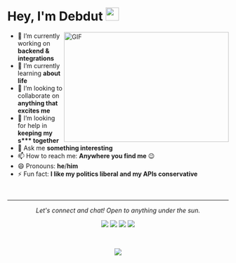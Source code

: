 # Hey,  I'm Debdut <img src="https://raw.githubusercontent.com/debdutgoswami/debdutgoswami/master/assets/gifs/Hi.gif" width="30px">

<img align="right" height="250" width="375" alt="GIF" src="https://raw.githubusercontent.com/debdutgoswami/debdutgoswami/master/assets/gifs/coder.gif" />

- 🔭 I’m currently working on **backend & integrations**
- 🌱 I’m currently learning **about life**
- 👯 I’m looking to collaborate on **anything that excites me**
- 🤔 I’m looking for help in **keeping my s\*\*\* together**
- 💬 Ask me **something interesting**
- 📫 How to reach me: **Anywhere you find me** 😉
- 😄 Pronouns: **he**/**him**
- ⚡ Fun fact: **I like my politics liberal and my APIs conservative**

<!-- ![Debdut's github stats](https://github-readme-stats.vercel.app/api?username=debdutgoswami) -->

<br>

---

<p align="center">
  <i>Let's connect and chat! Open to anything under the sun.</i>

  <p align="center">
    <a href="https://twitter.com/debdutgoswami" alt="Twitter"><img src="https://raw.githubusercontent.com/debdutgoswami/debdutgoswami/master/assets/svg/twitter.svg"></a>
    <a href="https://www.linkedin.com/in/debdutgoswami/" alt="Linkedin"><img src="https://raw.githubusercontent.com/debdutgoswami/debdutgoswami/master/assets/svg/linkedin.svg"></a>
    <a href="mailto:debdutgoswami@gmail.com" alt="Email me"><img src="https://raw.githubusercontent.com/debdutgoswami/debdutgoswami/master/assets/svg/mail.svg"></a>
    <a href="https://www.debdut.in/" alt="My Portfolio"><img src="assets/svg/external.svg" /></a>
  </p>
  <br>
  <p align="center">
    <img src="https://komarev.com/ghpvc/?username=debdutgoswami&label=PROFILE+VIEWS" />
<!--     <img align="center" src="https://visitor-badge.glitch.me/badge?page_id=debdutgoswami.debdutgoswami"> -->
  </p>
</p>
